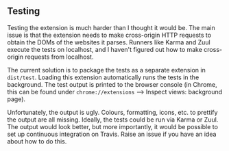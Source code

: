 ## Testing
Testing the extension is much harder than I thought it would be. The main issue is that the extension needs to make cross-origin HTTP requests to obtain the DOMs of the websites it parses. Runners like Karma and Zuul execute the tests on localhost, and I haven't figured out how to make cross-origin requests from localhost.

The current solution is to package the tests as a separate extension in `dist/test`. Loading this extension automatically runs the tests in the background. The test output is printed to the browser console (in Chrome, this can be found under `chrome://extensions` --> Inspect views: background page).

Unfortunately, the output is ugly. Colours, formatting, icons, etc. to prettify the output are all missing. Ideally, the tests could be run via Karma or Zuul. The output would look better, but more importantly, it would be possible to set up continuous integration on Travis. Raise an issue if you have an idea about how to do this.